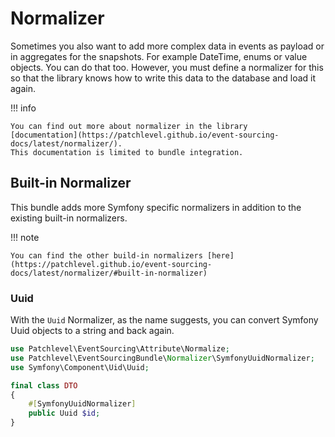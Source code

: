 # Normalizer

Sometimes you also want to add more complex data in events as payload or in aggregates for the snapshots. 
For example DateTime, enums or value objects. You can do that too. 
However, you must define a normalizer for this so that the library knows how to write this data to the database 
and load it again.

!!! info

    You can find out more about normalizer in the library 
    [documentation](https://patchlevel.github.io/event-sourcing-docs/latest/normalizer/). 
    This documentation is limited to bundle integration.

## Built-in Normalizer

This bundle adds more Symfony specific normalizers in addition to the existing built-in normalizers.

!!! note

    You can find the other build-in normalizers [here](https://patchlevel.github.io/event-sourcing-docs/latest/normalizer/#built-in-normalizer)

### Uuid

With the `Uuid` Normalizer, as the name suggests, you can convert Symfony Uuid objects to a string and back again.

```php
use Patchlevel\EventSourcing\Attribute\Normalize;
use Patchlevel\EventSourcingBundle\Normalizer\SymfonyUuidNormalizer;
use Symfony\Component\Uid\Uuid;

final class DTO 
{
    #[SymfonyUuidNormalizer]
    public Uuid $id;
}
```